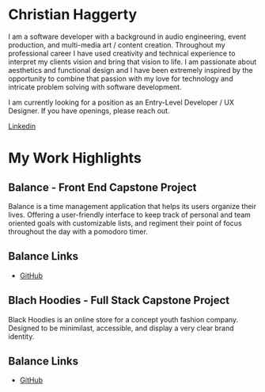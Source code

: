 # Christian Haggerty

I am a software developer with a background in audio engineering, event production, and multi-media art / content creation. Throughout my professional career I have used creativity and technical experience to interpret  my clients vision and bring that vision to life. I am passionate about aesthetics and functional design and I have been extremely inspired by the opportunity to combine that passion with my love for technology and intricate problem solving with software development.

I am currently looking for a position as an Entry-Level Developer / UX Designer. If you have openings, please reach out.

[Linkedin](https://www.linkedin.com/in/chaggerty1994/)


# My Work Highlights

## Balance - Front End Capstone Project

Balance is a time management application that helps its users organize their lives. Offering a user-friendly interface to keep track of personal and team oriented goals with customizable lists, and regiment their point of focus throughout the day with a pomodoro timer.

## Balance Links
  - [GitHub](https://github.com/Chaggerty1994/BalanceCapstone)
  
## Blach Hoodies - Full Stack Capstone Project

Black Hoodies is an online store for a concept youth fashion company. Designed to be minimilast, accessible, and display a very clear brand identity.

## Balance Links
  - [GitHub](https://github.com/Chaggerty1994/BlackHoodie-Client)
 



